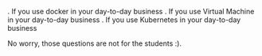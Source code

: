 .  If you use docker in your day-to-day business 
.  If you use Virtual Machine in your day-to-day business 
.  If you use Kubernetes in your day-to-day business 

No worry, those questions are not for the students :).   